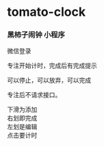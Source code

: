 # tomato-clock

### 黑柿子闹钟 小程序
    
微信登录    

专注开始计时，完成后有完成提示  

可以停止，可以放弃，可以完成  

     



专注后不请求接口。      
        
下滑为添加                
右划即完成         
左划是编辑  
点击要计时       



